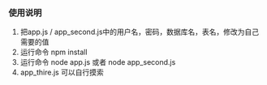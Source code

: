 ### 使用说明

1.	把app.js / app_second.js中的用户名，密码，数据库名，表名，修改为自己需要的值
2.	运行命令 npm install
3.	运行命令 node app.js 或者 node app_second.js
4.	app_thire.js 可以自行摸索
